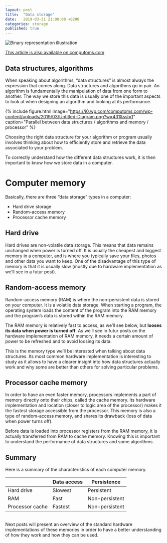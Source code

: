```yaml
---
layout: post
title:  "Data storage"
date:   2019-03-31 21:00:00 +0200
categories: storage
published: true
---
```



![Binary representation illustration](https://i2.wp.com/computoms.com/wp-content/uploads/2019/03/Illustration.png?resize=768%2C283&ssl=1)

[This article is also available on computoms.com](https://computoms.com/2019/03/31/data-storage/)

## Data structures, algorithms

When speaking about algorithms, “data structures” is almost always the expression that comes along. Data structures and algorithms go in pair. An algorithm is fundamentally the manipulation of data from one form to another. The way we store this data is usually one of the important aspects to look at when designing an algorithm and looking at its performance.

{% include figure.html image="https://i0.wp.com/computoms.com/wp-content/uploads/2019/03/Untitled-Diagram.png?w=431&ssl=1" caption="Parallel between data structures / algorithms and memory / processor" %}

Choosing the right data structure for your algorithm or program usually involves thinking about how to efficiently store and retrieve the data associated to your problem.

To correctly understand how the different data structures work, it is then important to know how we store data in a computer.

# Computer memory

Basically, there are three “data storage” types in a computer:

* Hard drive storage
* Random-access memory
* Processor cache memory

## Hard drive

Hard drives are non-volatile data storage. This means that data remains unchanged when power is turned off. It is usually the cheapest and biggest memory in a computer, and is where you typically save your files, photos and other data you want to keep. One of the disadvantage of this type of memory is that it is usually slow (mostly due to hardware implementation as we’ll see in a futur post).

## Random-access memory

Random-access memory (RAM) is where the non-persistent data is stored on your computer. It is a volatile data storage. When starting a program, the operating system loads the content of the program into the RAM memory and the program’s data is stored within the RAM memory.

The RAM memory is relatively fast to access, as we’ll see below, but **looses its data when power is turned off**. As we’ll see in futur posts on the hardware implementation of RAM memory, it needs a certain amount of power to be refreshed and to avoid loosing its data.

This is the memory type we’ll be interested when talking about data structures. Its most common hardware implementation is interesting to study as it allows to have a clearer insight into how data structures actually work and why some are better than others for solving particular problems.

## Processor cache memory

In order to have an even faster memory, processors implements a part of memory directly onto their chips, called the cache memory. Its hardware implementation and location (closer to logic area of the processor) makes it the fastest storage accessible from the processor. This memory is also a type of random-access memory, and shares its drawback (loss of data when power turns off).

Before data is loaded into processor registers from the RAM memory, it is actually transferred from RAM to cache memory. Knowing this is important to understand the performance of data structures and some algorithms.

## Summary

Here is a summary of the characteristics of each computer memory.

| 	| Data access |	Persistence |
| --- | --- | --- |
| Hard drive | Slowest |	Persistent |
| RAM	| Fast |	Non-persistent |
| Processor cache |	Fastest |	Non-persistent |

<br/>
Next posts will present an overview of the standard hardware implementations of these memories in order to have a better understanding of how they work and how they can be used.